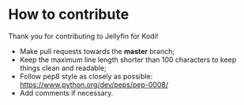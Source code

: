 # How to contribute

Thank you for contributing to Jellyfin for Kodi!

* Make pull requests towards the **master** branch;
* Keep the maximum line length shorter than 100 characters to keep things clean and readable;
* Follow pep8 style as closely as possible: https://www.python.org/dev/peps/pep-0008/
* Add comments if necessary.
